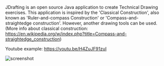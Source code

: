 JDrafting is an open source Java application to create Technical Drawing exercises.
This application is inspired by the 'Classical Construction', also known as 'Ruler-and-compass Construction' or 'Compass-and-straightedge construction'. However, another drawing tools can be used.
(More info about classical construction: https://en.wikipedia.org/w/index.php?title=Compass-and-straightedge_construction)

Youtube example: https://youtu.be/H4ZuJF91zuI

![screenshot](./screenshots/screenshot1.png?raw=true "screenshot")
